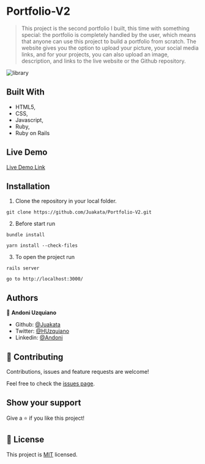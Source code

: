# Portfolio-V2

> This project is the second portfolio I built, this time with something special: the portfolio is completely handled by the user, which means that anyone can use this project to build a portfolio from scratch. The website gives you the option to upload your picture, your social media links, and for your projects, you can also upload an image, description, and links to the live website or the Github repository.

![library](https://storage.googleapis.com/portfolio-segmento-1/uploads/project/image/21/portfolio.png)


## Built With

- HTML5,
- CSS,
- Javascript,
- Ruby,
- Ruby on Rails

## Live Demo

[Live Demo Link](https://uzquiano.herokuapp.com)

## Installation

1. Clone the repository in your local folder.
```
git clone https://github.com/Juakata/Portfolio-V2.git
```
2. Before start run
```
bundle install
```
```
yarn install --check-files
```
3. To open the project run
```
rails server
```
```
go to http://localhost:3000/
```

## Authors

👤 **Andoni Uzquiano**

- Github: [@Juakata](https://github.com/Juakata)
- Twitter: [@HUzquiano](https://twitter.com/HUzquiano)
- Linkedin: [@Andoni](https://www.linkedin.com/in/andoni-uzquiano-31304818a/)

## 🤝 Contributing

Contributions, issues and feature requests are welcome!

Feel free to check the [issues page](https://github.com/Juakata/Portfolio-V2/issues).

## Show your support

Give a ⭐️ if you like this project!

## 📝 License

This project is [MIT](https://opensource.org/licenses/MIT) licensed.
